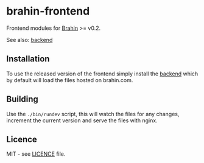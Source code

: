 # brahin-frontend

Frontend modules for [Brahin](https://brahin.com) >= v0.2.

See also: [backend](https://github.com/bagilevi/brahin-main)

## Installation

To use the released version of the frontend simply install the
[backend](https://github.com/bagilevi/brahin-main) which by default
will load the files hosted on brahin.com.

## Building

Use the `./bin/rundev` script, this will watch the files for any changes,
increment the current version and serve the files with nginx.

## Licence

MIT - see [LICENCE](./LICENCE) file.
